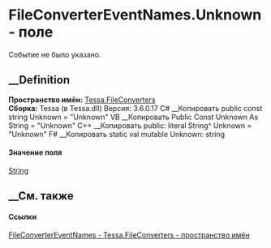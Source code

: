 # FileConverterEventNames.Unknown - поле
Событие не было указано.
## __Definition
 **Пространство имён:** [Tessa.FileConverters](N_Tessa_FileConverters.htm)  
 **Сборка:** Tessa (в Tessa.dll) Версия: 3.6.0.17
C# __Копировать
     public const string Unknown = "Unknown"
VB __Копировать
     Public Const Unknown As String = "Unknown"
C++ __Копировать
     public:
    literal String^ Unknown = "Unknown"
F# __Копировать
     static val mutable Unknown: string
#### Значение поля
[String](https://learn.microsoft.com/dotnet/api/system.string)
##  __См. также
#### Ссылки
[FileConverterEventNames -
](T_Tessa_FileConverters_FileConverterEventNames.htm)
[Tessa.FileConverters - пространство имён](N_Tessa_FileConverters.htm)
